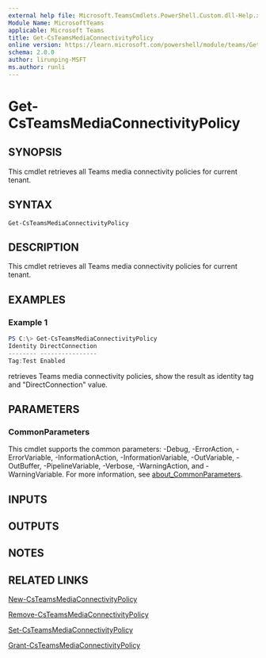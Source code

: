 ```yaml
---
external help file: Microsoft.TeamsCmdlets.PowerShell.Custom.dll-Help.xml
Module Name: MicrosoftTeams
applicable: Microsoft Teams
title: Get-CsTeamsMediaConnectivityPolicy
online version: https://learn.microsoft.com/powershell/module/teams/Get-CsTeamsMediaConnectivityPolicy
schema: 2.0.0
author: lirunping-MSFT
ms.author: runli
---
```


# Get-CsTeamsMediaConnectivityPolicy

## SYNOPSIS

This cmdlet retrieves all Teams media connectivity policies for current tenant.

## SYNTAX

```
Get-CsTeamsMediaConnectivityPolicy
```

## DESCRIPTION

This cmdlet retrieves all Teams media connectivity policies for current tenant.

## EXAMPLES

### Example 1
```powershell
PS C:\> Get-CsTeamsMediaConnectivityPolicy
Identity DirectConnection
-------- ----------------
Tag:Test Enabled
```

retrieves Teams media connectivity policies, show the result as identity tag and "DirectConnection" value.

## PARAMETERS

### CommonParameters
This cmdlet supports the common parameters: -Debug, -ErrorAction, -ErrorVariable, -InformationAction, -InformationVariable, -OutVariable, -OutBuffer, -PipelineVariable, -Verbose, -WarningAction, and -WarningVariable. For more information, see [about_CommonParameters](https://go.microsoft.com/fwlink/?LinkID=113216).

## INPUTS

## OUTPUTS

## NOTES

## RELATED LINKS

[New-CsTeamsMediaConnectivityPolicy](https://learn.microsoft.com/powershell/module/teams/new-csteamsMediaconnectivitypolicy)

[Remove-CsTeamsMediaConnectivityPolicy](https://learn.microsoft.com/powershell/module/teams/remove-csteamsMediaconnectivitypolicy)

[Set-CsTeamsMediaConnectivityPolicy](https://learn.microsoft.com/powershell/module/teams/set-csteamsMediaconnectivitypolicy)

[Grant-CsTeamsMediaConnectivityPolicy](https://learn.microsoft.com/powershell/module/teams/grant-csteamsMediaconnectivitypolicy)
